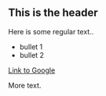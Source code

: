 ## This is the header

Here is some regular text..

 - bullet 1
 - bullet 2

[Link to Google](http:www.google.com)

More text.